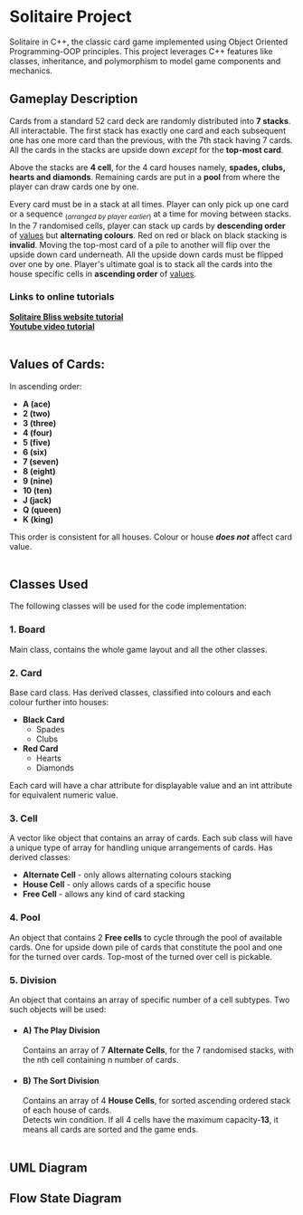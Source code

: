 # Solitaire Project
Solitaire in C++, the classic card game implemented using Object Oriented Programming-OOP principles. 
This project leverages C++ features like classes, inheritance, and polymorphism to model game components and mechanics.
<br>
## Gameplay Description
Cards from a standard 52 card deck are randomly distributed into **7 stacks**. All interactable.
The first stack has exactly one card and each subsequent one has one more card than the previous, with the 7th stack having 7 cards.
All the cards in the stacks are upside down _except_ for the **top-most card**.  

Above the stacks are **4 cell**, for the 4 card houses namely, **spades, clubs, hearts and diamonds**.
Remaining cards are put in a **pool** from where the player can draw cards one by one.  

Every card must be in a stack at all times. Player can only pick up one card or a sequence <sub>(_arranged by player earlier_)</sub> at a time for moving between stacks.
In the 7 randomised cells, player can stack up cards by **descending order** of [values](https://github.com/Ali-Noman-17/Solitaire/new/main?readme=1#values-of-cards) 
but **alternating colours**. Red on red or black on black stacking is **invalid**.
Moving the top-most card of a pile to another will flip over the upside down card underneath. All the upside down cards must be flipped over one by one.
Player's ultimate goal is to stack all the cards into the house specific cells in **ascending order** of [values](https://github.com/Ali-Noman-17/Solitaire/new/main?readme=1#values-of-cards).  

### Links to online tutorials
[**Solitaire Bliss website tutorial**](https://www.solitairebliss.com/blog/how-to-play-solitaire)  
[**Youtube video tutorial**](https://www.youtube.com/watch?v=mqAqy1q6gM8&pp=0gcJCdgAo7VqN5tD)
<br><br>

## Values of Cards:
In ascending order:
- **A (ace)** 
- **2 (two)**
-  **3 (three)**
-  **4 (four)**
-  **5 (five)**
-  **6 (six)**
-  **7 (seven)**
-  **8 (eight)**
-  **9 (nine)**
-  **10 (ten)**
-  **J (jack)**
-  **Q (queen)**
-  **K (king)**

This order is consistent for all houses. Colour or house ***does not*** affect card value.
<br><br>

## Classes Used
The following classes will be used for the code implementation:

### 1. Board
Main class, contains the whole game layout and all the other classes.

### 2. Card
Base card class. Has derived classes, classified into colours and each colour further into houses:
- **Black Card**
   - Spades
   - Clubs
- **Red Card**
   - Hearts
   - Diamonds
     
 Each card will have a char attribute for displayable value and an int attribute for equivalent numeric value.

### 3. Cell
A vector like object that contains an array of cards. Each sub class will have a unique type of array for handling unique arrangements of cards. Has derived classes:
- **Alternate Cell** - only allows alternating colours stacking
-  **House Cell** - only allows cards of a specific house
-  **Free Cell** - allows any kind of card stacking

### 4. Pool
An object that contains 2 **Free cells** to cycle through the pool of available cards. 
One for upside down pile of cards that constitute the pool and one for the turned over cards. Top-most of the turned over cell is pickable.

### 5. Division
An object that contains an array of specific number of a cell subtypes. Two such objects will be used:

- #### A) The Play Division
  Contains an array of 7 **Alternate Cells**, for the 7 randomised stacks, with the nth cell containing n number of cards.
  
- #### B) The Sort Division
  Contains an array of 4 **House Cells**, for sorted ascending ordered stack of each house of cards.  
  Detects win condition. If all 4 cells have the maximum capacity-**13**, it means all cards are sorted and the game ends.
<br><br>

## UML Diagram

## Flow State Diagram
